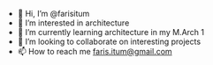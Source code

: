 - 👋 Hi, I’m @farisitum
- 👀 I’m interested in architecture 
- 🌱 I’m currently learning architecture in my M.Arch 1 
- 💞️ I’m looking to collaborate on interesting projects 
- 📫 How to reach me faris.itum@gmail.com

<!---
farisitum/farisitum is a ✨ special ✨ repository because its `README.md` (this file) appears on your GitHub profile.
You can click the Preview link to take a look at your changes.
--->
